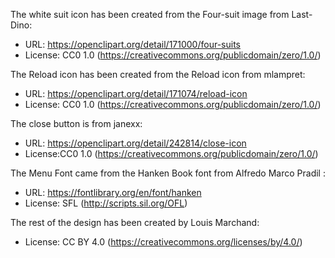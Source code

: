 The white suit icon has been created from the Four-suit image from Last-Dino:
 * URL: https://openclipart.org/detail/171000/four-suits
 * License: CC0 1.0 (https://creativecommons.org/publicdomain/zero/1.0/)

The Reload icon has been created from the Reload icon from mlampret:
 * URL: https://openclipart.org/detail/171074/reload-icon
 * License: CC0 1.0 (https://creativecommons.org/publicdomain/zero/1.0/)

The close button is from janexx:
 * URL: https://openclipart.org/detail/242814/close-icon
 * License:CC0 1.0 (https://creativecommons.org/publicdomain/zero/1.0/)

The Menu Font came from the Hanken Book font from Alfredo Marco Pradil :
 * URL: https://fontlibrary.org/en/font/hanken
 * License: SFL (http://scripts.sil.org/OFL)

The rest of the design has been created by Louis Marchand:
 * License: CC BY 4.0 (https://creativecommons.org/licenses/by/4.0/)
